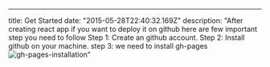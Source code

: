 ---
title: Get Started
date: "2015-05-28T22:40:32.169Z"
description: "After creating react app if you want to deploy it on github here are few important step you need to follow
  Step 1:
  Create an github account.
  Step 2:
  Install github on your machine.
  step 3:
  we need to install gh-pages
  ![gh-pages-installation](./gh-pages-installation.jpg)"
